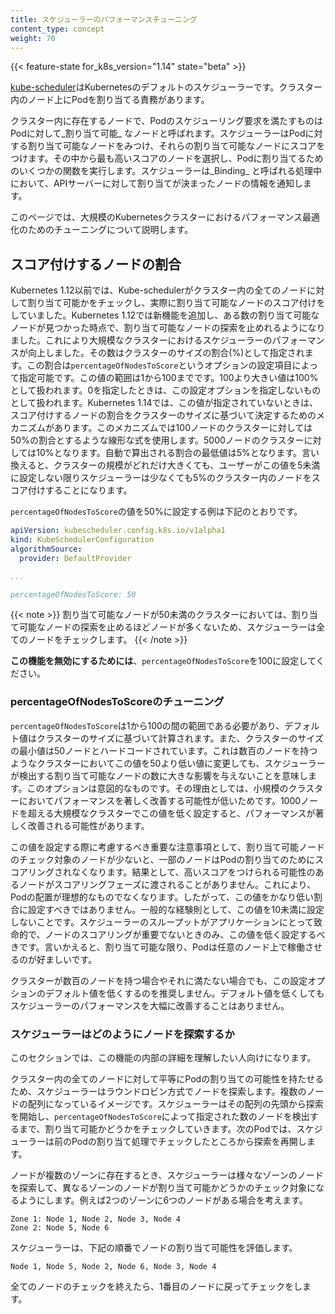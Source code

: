 ```yaml
---
title: スケジューラーのパフォーマンスチューニング
content_type: concept
weight: 70
---
```


<!-- overview -->

{{< feature-state for_k8s_version="1.14" state="beta" >}}

[kube-scheduler](/docs/concepts/scheduling-and-eviction/kube-scheduler/#kube-scheduler)はKubernetesのデフォルトのスケジューラーです。クラスター内のノード上にPodを割り当てる責務があります。

クラスター内に存在するノードで、Podのスケジューリング要求を満たすものはPodに対して_割り当て可能_ なノードと呼ばれます。スケジューラーはPodに対する割り当て可能なノードをみつけ、それらの割り当て可能なノードにスコアをつけます。その中から最も高いスコアのノードを選択し、Podに割り当てるためのいくつかの関数を実行します。スケジューラーは_Binding_ と呼ばれる処理中において、APIサーバーに対して割り当てが決まったノードの情報を通知します。

このページでは、大規模のKubernetesクラスターにおけるパフォーマンス最適化のためのチューニングについて説明します。



<!-- body -->

## スコア付けするノードの割合

Kubernetes 1.12以前では、Kube-schedulerがクラスター内の全てのノードに対して割り当て可能かをチェックし、実際に割り当て可能なノードのスコア付けをしていました。Kubernetes 1.12では新機能を追加し、ある数の割り当て可能なノードが見つかった時点で、割り当て可能なノードの探索を止めれるようになりました。これにより大規模なクラスターにおけるスケジューラーのパフォーマンスが向上しました。その数はクラスターのサイズの割合(%)として指定されます。この割合は`percentageOfNodesToScore`というオプションの設定項目によって指定可能です。この値の範囲は1から100までです。100より大きい値は100%として扱われます。0を指定したときは、この設定オプションを指定しないものとして扱われます。Kubernetes 1.14では、この値が指定されていないときは、スコア付けするノードの割合をクラスターのサイズに基づいて決定するためのメカニズムがあります。このメカニズムでは100ノードのクラスターに対しては50%の割合とするような線形な式を使用します。5000ノードのクラスターに対しては10%となります。自動で算出される割合の最低値は5%となります。言い換えると、クラスターの規模がどれだけ大きくても、ユーザーがこの値を5未満に設定しない限りスケジューラーは少なくても5%のクラスター内のノードをスコア付けすることになります。

`percentageOfNodesToScore`の値を50%に設定する例は下記のとおりです。

```yaml
apiVersion: kubescheduler.config.k8s.io/v1alpha1
kind: KubeSchedulerConfiguration
algorithmSource:
  provider: DefaultProvider

...

percentageOfNodesToScore: 50
```

{{< note >}} 
割り当て可能なノードが50未満のクラスターにおいては、割り当て可能なノードの探索を止めるほどノードが多くないため、スケジューラーは全てのノードをチェックします。
{{< /note >}}

**この機能を無効にするためには**、`percentageOfNodesToScore`を100に設定してください。  


### percentageOfNodesToScoreのチューニング

`percentageOfNodesToScore`は1から100の間の範囲である必要があり、デフォルト値はクラスターのサイズに基づいて計算されます。また、クラスターのサイズの最小値は50ノードとハードコードされています。これは数百のノードを持つようなクラスターにおいてこの値を50より低い値に変更しても、スケジューラーが検出する割り当て可能なノードの数に大きな影響を与えないことを意味します。このオプションは意図的なものです。その理由としては、小規模のクラスターにおいてパフォーマンスを著しく改善する可能性が低いためです。1000ノードを超える大規模なクラスターでこの値を低く設定すると、パフォーマンスが著しく改善される可能性があります。

この値を設定する際に考慮するべき重要な注意事項として、割り当て可能ノードのチェック対象のノードが少ないと、一部のノードはPodの割り当てのためにスコアリングされなくなります。結果として、高いスコアをつけられる可能性のあるノードがスコアリングフェーズに渡されることがありません。これにより、Podの配置が理想的なものでなくなります。したがって、この値をかなり低い割合に設定すべきではありません。一般的な経験則として、この値を10未満に設定しないことです。スケジューラーのスループットがアプリケーションにとって致命的で、ノードのスコアリングが重要でないときのみ、この値を低く設定するべきです。言いかえると、割り当て可能な限り、Podは任意のノード上で稼働させるのが好ましいです。

クラスターが数百のノードを持つ場合やそれに満たない場合でも、この設定オプションのデフォルト値を低くするのを推奨しません。デフォルト値を低くしてもスケジューラーのパフォーマンスを大幅に改善することはありません。

### スケジューラーはどのようにノードを探索するか

このセクションでは、この機能の内部の詳細を理解したい人向けになります。

クラスター内の全てのノードに対して平等にPodの割り当ての可能性を持たせるため、スケジューラーはラウンドロビン方式でノードを探索します。複数のノードの配列になっているイメージです。スケジューラーはその配列の先頭から探索を開始し、`percentageOfNodesToScore`によって指定された数のノードを検出するまで、割り当て可能かどうかをチェックしていきます。次のPodでは、スケジューラーは前のPodの割り当て処理でチェックしたところから探索を再開します。

ノードが複数のゾーンに存在するとき、スケジューラーは様々なゾーンのノードを探索して、異なるゾーンのノードが割り当て可能かどうかのチェック対象になるようにします。例えば2つのゾーンに6つのノードがある場合を考えます。

```
Zone 1: Node 1, Node 2, Node 3, Node 4
Zone 2: Node 5, Node 6
```

スケジューラーは、下記の順番でノードの割り当て可能性を評価します。

```
Node 1, Node 5, Node 2, Node 6, Node 3, Node 4
```

全てのノードのチェックを終えたら、1番目のノードに戻ってチェックをします。


